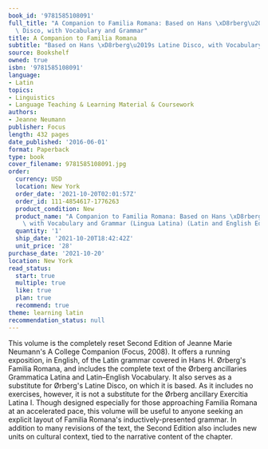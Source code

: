 ```yaml
---
book_id: '9781585108091'
full_title: "A Companion to Familia Romana: Based on Hans \xD8rberg\u2019s Latine\
  \ Disco, with Vocabulary and Grammar"
title: A Companion to Familia Romana
subtitle: "Based on Hans \xD8rberg\u2019s Latine Disco, with Vocabulary and Grammar"
source: Bookshelf
owned: true
isbn: '9781585108091'
language:
- Latin
topics:
- Linguistics
- Language Teaching & Learning Material & Coursework
authors:
- Jeanne Neumann
publisher: Focus
length: 432 pages
date_published: '2016-06-01'
format: Paperback
type: book
cover_filename: 9781585108091.jpg
order:
  currency: USD
  location: New York
  order_date: '2021-10-20T02:01:57Z'
  order_id: 111-4854617-1776263
  product_condition: New
  product_name: "A Companion to Familia Romana: Based on Hans \xD8rberg's Latine Disco,\
    \ with Vocabulary and Grammar (Lingua Latina) (Latin and English Edition)"
  quantity: '1'
  ship_date: '2021-10-20T18:42:42Z'
  unit_price: '28'
purchase_date: '2021-10-20'
location: New York
read_status:
  start: true
  multiple: true
  like: true
  plan: true
  recommend: true
theme: learning latin
recommendation_status: null
---
```

This volume is the completely reset Second Edition of Jeanne Marie Neumann's A College Companion (Focus, 2008).
It offers a running exposition, in English, of the Latin grammar covered in Hans H. Ørberg's Familia Romana, and includes the complete text of the Ørberg ancillaries Grammatica Latina and Latin–English Vocabulary. It also serves as a substitute for Ørberg's Latine Disco, on which it is based. As it includes no exercises, however, it is not a substitute for the Ørberg ancillary Exercitia Latina I.
Though designed especially for those approaching Familia Romana at an accelerated pace, this volume will be useful to anyone seeking an explicit layout of Familia Romana's inductively-presented grammar. In addition to many revisions of the text, the Second Edition also includes new units on cultural context, tied to the narrative content of the chapter.
